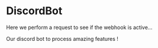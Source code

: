 # DiscordBot

Here we perform a request to see if the webhook is active...

Our discord bot to process amazing features !
